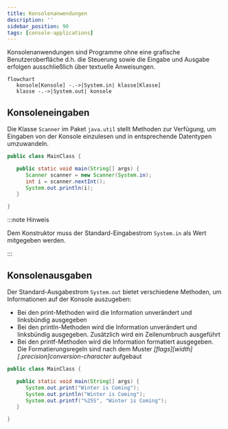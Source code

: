 ```yaml
---
title: Konsolenanwendungen
description: ''
sidebar_position: 90
tags: [console-applications]
---
```


Konsolenanwendungen sind Programme ohne eine grafische Benutzeroberfläche d.h.
die Steuerung sowie die Eingabe und Ausgabe erfolgen ausschließlich über
textuelle Anweisungen.

```mermaid
flowchart
   konsole[Konsole] -.->|System.in| klasse[Klasse]
   klasse -.->|System.out| konsole
```

## Konsoleneingaben

Die Klasse `Scanner` im Paket `java.util` stellt Methoden zur Verfügung, um
Eingaben von der Konsole einzulesen und in entsprechende Datentypen umzuwandeln.

```java title="MainClass.java" showLineNumbers
public class MainClass {

   public static void main(String[] args) {
      Scanner scanner = new Scanner(System.in);
      int i = scanner.nextInt();
      System.out.println(i);
   }

}
```

:::note Hinweis

Dem Konstruktor muss der Standard-Eingabestrom `System.in` als Wert mitgegeben
werden.

:::

## Konsolenausgaben

Der Standard-Ausgabestrom `System.out` bietet verschiedene Methoden, um
Informationen auf der Konsole auszugeben:

- Bei den print-Methoden wird die Information unverändert und linksbündig
  ausgegeben
- Bei den println-Methoden wird die Information unverändert und linksbündig
  ausgegeben. Zusätzlich wird ein Zeilenumbruch ausgeführt
- Bei den printf-Methoden wird die Information formatiert ausgegeben. Die
  Formatierungsregeln sind nach dem Muster
  _[flags]\[width][.precision]conversion-character_ aufgebaut

```java title="MainClass.java" showLineNumbers
public class MainClass {

   public static void main(String[] args) {
      System.out.print("Winter is Coming");
      System.out.println("Winter is Coming");
      System.out.printf("%25S", "Winter is Coming");
   }

}
```
